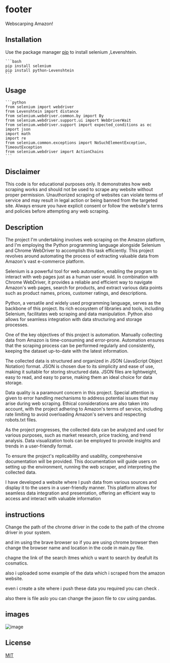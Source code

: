 # footer

Webscarping Amazon!

## Installation

Use the package manager [pip](https://pip.pypa.io/en/stable/) to install selenium ,Levenshtein.
    
    ```bash
    pip install selenium
    pip install python-Levenshtein
    ```


## Usage
    
    ```python
    from selenium import webdriver
    from Levenshtein import distance
    from selenium.webdriver.common.by import By
    from selenium.webdriver.support.ui import WebDriverWait
    from selenium.webdriver.support import expected_conditions as ec
    import json
    import math
    import re
    from selenium.common.exceptions import NoSuchElementException, TimeoutException
    from selenium.webdriver import ActionChains
    ```


## Disclaimer 
This code is for educational purposes only. It demonstrates how web scraping works and should not be used to scrape any website without proper permission. Unauthorized scraping of websites can violate terms of service and may result in legal action or being banned from the targeted site. Always ensure you have explicit consent or follow the website's terms and policies before attempting any web scraping.


## Description

The project I'm undertaking involves web scraping on the Amazon platform, and I'm employing the Python programming language alongside Selenium and Chrome WebDriver to accomplish this task efficiently. This project revolves around automating the process of extracting valuable data from Amazon's vast e-commerce platform.

Selenium is a powerful tool for web automation, enabling the program to interact with web pages just as a human user would. In combination with Chrome WebDriver, it provides a reliable and efficient way to navigate Amazon's web pages, search for products, and extract various data points such as product names, prices, customer ratings, and descriptions.

Python, a versatile and widely used programming language, serves as the backbone of this project. Its rich ecosystem of libraries and tools, including Selenium, facilitates web scraping and data manipulation. Python also allows for seamless integration with data structuring and storage processes.

One of the key objectives of this project is automation. Manually collecting data from Amazon is time-consuming and error-prone. Automation ensures that the scraping process can be performed regularly and consistently, keeping the dataset up-to-date with the latest information.

The collected data is structured and organized in JSON (JavaScript Object Notation) format. JSON is chosen due to its simplicity and ease of use, making it suitable for storing structured data. JSON files are lightweight, easy to read, and easy to parse, making them an ideal choice for data storage.

Data quality is a paramount concern in this project. Special attention is given to error handling mechanisms to address potential issues that may arise during web scraping. Ethical considerations are also taken into account, with the project adhering to Amazon's terms of service, including rate limiting to avoid overloading Amazon's servers and respecting robots.txt files.

As the project progresses, the collected data can be analyzed and used for various purposes, such as market research, price tracking, and trend analysis. Data visualization tools can be employed to provide insights and trends in a user-friendly format.

To ensure the project's replicability and usability, comprehensive documentation will be provided. This documentation will guide users on setting up the environment, running the web scraper, and interpreting the collected data.

I have developed a website where I push data from various sources and display it to the users in a user-friendly manner. This platform allows for seamless data integration and presentation, offering an efficient way to access and interact with valuable information

## instructions

Change the path of the chrome driver in the code to the path of the chrome driver in your system.

and im using the brave browser so if you are using chrome browser then change the browser name and location in the code in main.py file.

chagne the link of the search itmes which u want to search by deafult its cosmatics.

also i uploaded some example of the data which i scraped from the amazon website.

even i create a site where i push these data you required you can check .

also there is file aslo you can change the jason file to csv using pandas.


## images

![image](https://cdn.discordapp.com/attachments/777919148985810945/1159020727253618739/image.png?ex=651e5daa&is=651d0c2a&hm=d0d46a5c69ab4a55eb3cafa081b088c48e77ab93ebb7e346e3e6e1c2d1cfcc64&)




## License

[MIT](https://choosealicense.com/licenses/mit/)
